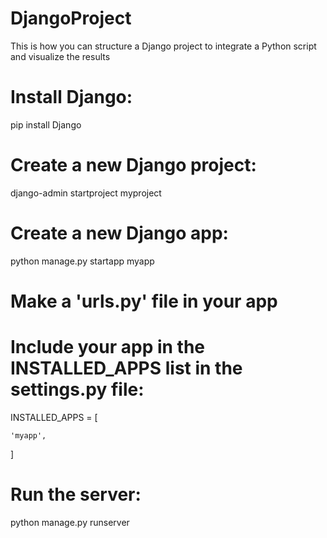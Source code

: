 # DjangoProject
This is how you can structure a Django project to integrate a Python script and visualize the results
# Install Django:
pip install Django

# Create a new Django project:
django-admin startproject myproject

# Create a new Django app:
python manage.py startapp myapp

# Make a 'urls.py' file in your app

# Include your app in the INSTALLED_APPS list in the settings.py file:
INSTALLED_APPS = [

    'myapp',
]

# Run the server:
python manage.py runserver
